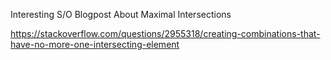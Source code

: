 Interesting S/O Blogpost About Maximal Intersections

https://stackoverflow.com/questions/2955318/creating-combinations-that-have-no-more-one-intersecting-element